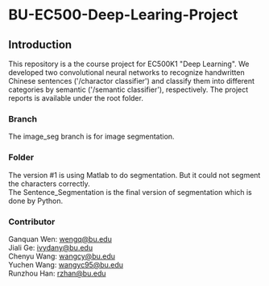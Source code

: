# BU-EC500-Deep-Learing-Project
## Introduction
This repository is a the course project for EC500K1 "Deep Learning". We developed two convolutional neural networks to recognize handwritten Chinese sentences ('/charactor classifier') and classify them into different categories by semantic ('/semantic classifier'), respectively. The project reports is available under the root folder.
### Branch
The image_seg branch is for image segmentation.<br/>
### Folder
The version #1 is using Matlab to do segmentation. But it could not segment the characters correctly. <br/>
The Sentence_Segmentation is the final version of segmentation which is done by Python.
### Contributor
Ganquan Wen: wengq@bu.edu <br/>
Jiali Ge: ivydany@bu.edu <br/>
Chenyu Wang: wangcy@bu.edu <br/>
Yuchen Wang: wangyc95@bu.edu <br/>
Runzhou Han: rzhan@bu.edu
